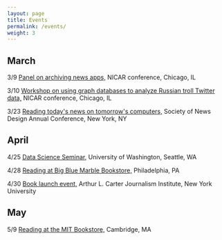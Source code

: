 ```yaml
---
layout: page
title: Events
permalink: /events/
weight: 3
---
```


## March
3/9 [Panel on archiving news apps,](https://ire.org/conferences/nicar18/) NICAR conference, Chicago, IL

3/10 [Workshop on using graph databases to analyze Russian troll Twitter data,](https://ire.org/conferences/nicar18/) NICAR conference, Chicago, IL

3/23 [Reading today's news on tomorrow's computers,](https://www.snd.org/) Society of News Design Annual Conference, New York, NY

## April

4/25 [Data Science Seminar](http://data.uw.edu/seminar/), University of Washington, Seattle, WA

4/28 [Reading at Big Blue Marble Bookstore,](https://www.bigbluemarblebooks.com/) Philadelphia, PA

4/30 [Book launch event,](https://journalism.nyu.edu/) Arthur L. Carter Journalism Institute, New York University

## May

5/9 [Reading at the MIT Bookstore,](https://www.eventbrite.com/e/meredith-broussard-artificial-unintelligence-tickets-41967403634) Cambridge, MA
